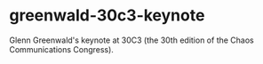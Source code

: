 greenwald-30c3-keynote
======================

Glenn Greenwald's keynote at 30C3 (the 30th edition of the Chaos Communications Congress).
